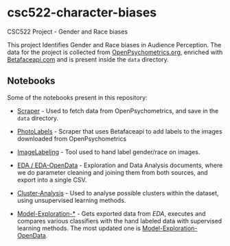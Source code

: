 # csc522-character-biases
CSC522 Project - Gender and Race biases

This project Identifies Gender and Race biases in Audience Perception.
The data for the project is collected from [OpenPsychometrics.org](https://openpsychometrics.org/), enriched with [Betafaceapi.com](https://betafaceapi.com/) and is present inside the `data` directory.

## Notebooks

Some of the notebooks present in this repository:

* [Scraper](https://github.com/ncstate-csc522/character-biases/blob/main/Scraper.ipynb) - Used to fetch data from OpenPsychometrics, and save in the `data` directory.

* [PhotoLabels](https://github.com/ncstate-csc522/character-biases/blob/main/PhotoLabels.ipynb) - Scraper that uses Betafaceapi to add labels to the images downloaded from OpenPsychometrics

* [ImageLabeling](https://github.com/ncstate-csc522/character-biases/blob/main/ImageLabeling.ipynb) - Tool used to hand label gender/race on images.

* [EDA / EDA-OpenData](https://github.com/ncstate-csc522/character-biases/blob/main/EDA-OpenData.ipynb) - Exploration and Data Analysis documents, where we do parameter cleaning and joining them from both sources, and export into a single CSV. 

* [Cluster-Analysis](https://github.com/ncstate-csc522/character-biases/blob/main/Cluster-Analysis.ipynb) - Used to analyse possible clusters within the dataset, using unsupervised learning methods.

* [Model-Exploration-*](https://github.com/ncstate-csc522/character-biases/blob/main/Model-Exploration-OpenData.ipynb) - Gets exported data from *EDA*, executes and compares various classifiers with the hand labeled data with supervised learning methods. The most updated one is [Model-Exploration-OpenData](https://github.com/ncstate-csc522/character-biases/blob/main/Model-Exploration-OpenData.ipynb).


